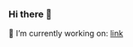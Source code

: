 ### Hi there 👋

🔭 I’m currently working on: <a href="https://www.figma.com/file/uMdi8la7iEOapXjQzzQd8i/Kaczma?node-id=0%3A1&t=BlwcQB6AOFsCuM7c-1">link</a>

<!--
**GrandeWaver/GrandeWaver** is a ✨ _special_ ✨ repository because its `README.md` (this file) appears on your GitHub profile.

Here are some ideas to get you started:

- 🔭 I’m currently working on ...
- 🌱 I’m currently learning ...
- 👯 I’m looking to collaborate on ...
- 🤔 I’m looking for help with ...
- 💬 Ask me about ...
- 📫 How to reach me: ...
- 😄 Pronouns: ...
- ⚡ Fun fact: ...
-->
